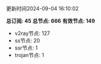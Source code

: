 更新时间2024-09-04 16:10:02

**总订阅: 45**
**总节点: 666**
**有效节点: 149**
- v2ray节点: 127
- ss节点: 20
- ssr节点: 1
- trojan节点: 1
